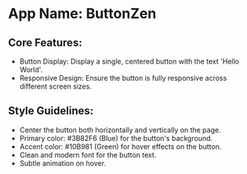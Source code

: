 # **App Name**: ButtonZen

## Core Features:

- Button Display: Display a single, centered button with the text 'Hello World'.
- Responsive Design: Ensure the button is fully responsive across different screen sizes.

## Style Guidelines:

- Center the button both horizontally and vertically on the page.
- Primary color: #3B82F6 (Blue) for the button's background.
- Accent color: #10B981 (Green) for hover effects on the button.
- Clean and modern font for the button text.
- Subtle animation on hover.